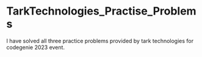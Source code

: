 # TarkTechnologies_Practise_Problems
I have solved all three practice problems provided by tark technologies for codegenie 2023 event.
